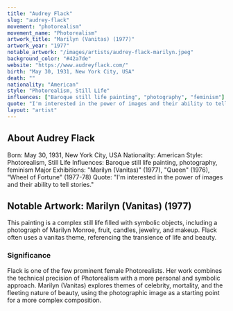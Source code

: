 ```yaml
---
title: "Audrey Flack"
slug: "audrey-flack"
movement: "photorealism"
movement_name: "Photorealism"
artwork_title: "Marilyn (Vanitas) (1977)"
artwork_year: "1977"
notable_artwork: "/images/artists/audrey-flack-marilyn.jpeg"
background_color: "#42a7de"
website: "https://www.audreyflack.com/"
birth: "May 30, 1931, New York City, USA"
death: ""
nationality: "American"
style: "Photorealism, Still Life"
influences: ["Baroque still life painting", "photography", "feminism"]
quote: "I'm interested in the power of images and their ability to tell stories."
layout: "artist"
---
```


## About Audrey Flack

Born: May 30, 1931, New York City, USA Nationality: American Style: Photorealism, Still Life Influences: Baroque still life painting, photography, feminism Major Exhibitions: "Marilyn (Vanitas)" (1977), "Queen" (1976), "Wheel of Fortune" (1977-78) Quote: "I'm interested in the power of images and their ability to tell stories."

## Notable Artwork: Marilyn (Vanitas) (1977)

This painting is a complex still life filled with symbolic objects, including a photograph of Marilyn Monroe, fruit, candles, jewelry, and makeup. Flack often uses a vanitas theme, referencing the transience of life and beauty.

### Significance

Flack is one of the few prominent female Photorealists. Her work combines the technical precision of Photorealism with a more personal and symbolic approach. Marilyn (Vanitas) explores themes of celebrity, mortality, and the fleeting nature of beauty, using the photographic image as a starting point for a more complex composition.
